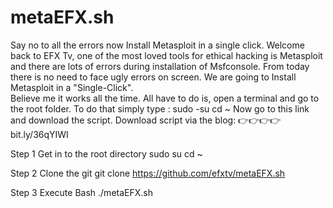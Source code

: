 # metaEFX.sh
Say no to all the errors now Install Metasploit in a single click. 
Welcome back to EFX Tv, one of the most loved tools for ethical hacking is 
Metasploit and there are lots of errors during installation of Msfconsole. From today 
there is no need to face ugly errors on screen. We are going to Install Metasploit in a "Single-Click".  
Believe me it works all the time. All have to do is, open a terminal and go   to the root folder. 
To do that simply type : sudo -su cd ~ Now go to this link and download the script. 
Download script via the blog: 👉👉👉👉 bit.ly/36qYIWI 

Step 1 Get in to the root directory
sudo su
cd ~

Step 2
Clone the git
git clone https://github.com/efxtv/metaEFX.sh

Step 3 
Execute Bash
./metaEFX.sh
